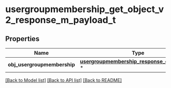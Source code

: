 # usergroupmembership_get_object_v2_response_m_payload_t

## Properties
Name | Type | Description | Notes
------------ | ------------- | ------------- | -------------
**obj_usergroupmembership** | [**usergroupmembership_response_compound_t**](usergroupmembership_response_compound.md) \* |  | 

[[Back to Model list]](../README.md#documentation-for-models) [[Back to API list]](../README.md#documentation-for-api-endpoints) [[Back to README]](../README.md)


